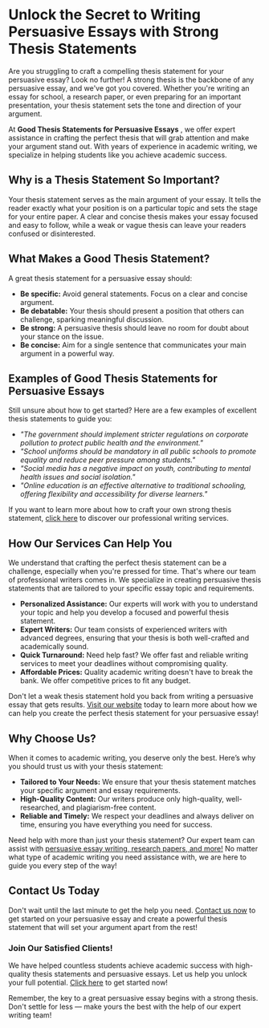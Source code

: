 # Unlock the Secret to Writing Persuasive Essays with Strong Thesis Statements

Are you struggling to craft a compelling thesis statement for your persuasive essay? Look no further! A strong thesis is the backbone of any persuasive essay, and we've got you covered. Whether you're writing an essay for school, a research paper, or even preparing for an important presentation, your thesis statement sets the tone and direction of your argument.

At **Good Thesis Statements for Persuasive Essays** , we offer expert assistance in crafting the perfect thesis that will grab attention and make your argument stand out. With years of experience in academic writing, we specialize in helping students like you achieve academic success.

## Why is a Thesis Statement So Important?

Your thesis statement serves as the main argument of your essay. It tells the reader exactly what your position is on a particular topic and sets the stage for your entire paper. A clear and concise thesis makes your essay focused and easy to follow, while a weak or vague thesis can leave your readers confused or disinterested.

## What Makes a Good Thesis Statement?

A great thesis statement for a persuasive essay should:

- **Be specific:** Avoid general statements. Focus on a clear and concise argument.
- **Be debatable:** Your thesis should present a position that others can challenge, sparking meaningful discussion.
- **Be strong:** A persuasive thesis should leave no room for doubt about your stance on the issue.
- **Be concise:** Aim for a single sentence that communicates your main argument in a powerful way.

## Examples of Good Thesis Statements for Persuasive Essays

Still unsure about how to get started? Here are a few examples of excellent thesis statements to guide you:

- _"The government should implement stricter regulations on corporate pollution to protect public health and the environment."_
- _"School uniforms should be mandatory in all public schools to promote equality and reduce peer pressure among students."_
- _"Social media has a negative impact on youth, contributing to mental health issues and social isolation."_
- _"Online education is an effective alternative to traditional schooling, offering flexibility and accessibility for diverse learners."_

If you want to learn more about how to craft your own strong thesis statement, [click here](https://tinyurl.com/topessay?keyword=good+thesis+statements+for+persuasive+essays) to discover our professional writing services.

## How Our Services Can Help You

We understand that crafting the perfect thesis statement can be a challenge, especially when you're pressed for time. That's where our team of professional writers comes in. We specialize in creating persuasive thesis statements that are tailored to your specific essay topic and requirements.

- **Personalized Assistance:** Our experts will work with you to understand your topic and help you develop a focused and powerful thesis statement.
- **Expert Writers:** Our team consists of experienced writers with advanced degrees, ensuring that your thesis is both well-crafted and academically sound.
- **Quick Turnaround:** Need help fast? We offer fast and reliable writing services to meet your deadlines without compromising quality.
- **Affordable Prices:** Quality academic writing doesn't have to break the bank. We offer competitive prices to fit any budget.

Don't let a weak thesis statement hold you back from writing a persuasive essay that gets results. [Visit our website](https://tinyurl.com/topessay?keyword=good+thesis+statements+for+persuasive+essays) today to learn more about how we can help you create the perfect thesis statement for your persuasive essay!

## Why Choose Us?

When it comes to academic writing, you deserve only the best. Here’s why you should trust us with your thesis statement:

- **Tailored to Your Needs:** We ensure that your thesis statement matches your specific argument and essay requirements.
- **High-Quality Content:** Our writers produce only high-quality, well-researched, and plagiarism-free content.
- **Reliable and Timely:** We respect your deadlines and always deliver on time, ensuring you have everything you need for success.

Need help with more than just your thesis statement? Our expert team can assist with [persuasive essay writing, research papers, and more!](https://tinyurl.com/topessay?keyword=good+thesis+statements+for+persuasive+essays) No matter what type of academic writing you need assistance with, we are here to guide you every step of the way!

## Contact Us Today

Don't wait until the last minute to get the help you need. [Contact us now](https://tinyurl.com/topessay?keyword=good+thesis+statements+for+persuasive+essays) to get started on your persuasive essay and create a powerful thesis statement that will set your argument apart from the rest!

### Join Our Satisfied Clients!

We have helped countless students achieve academic success with high-quality thesis statements and persuasive essays. Let us help you unlock your full potential. [Click here](https://tinyurl.com/topessay?keyword=good+thesis+statements+for+persuasive+essays) to get started now!

Remember, the key to a great persuasive essay begins with a strong thesis. Don't settle for less — make yours the best with the help of our expert writing team!

